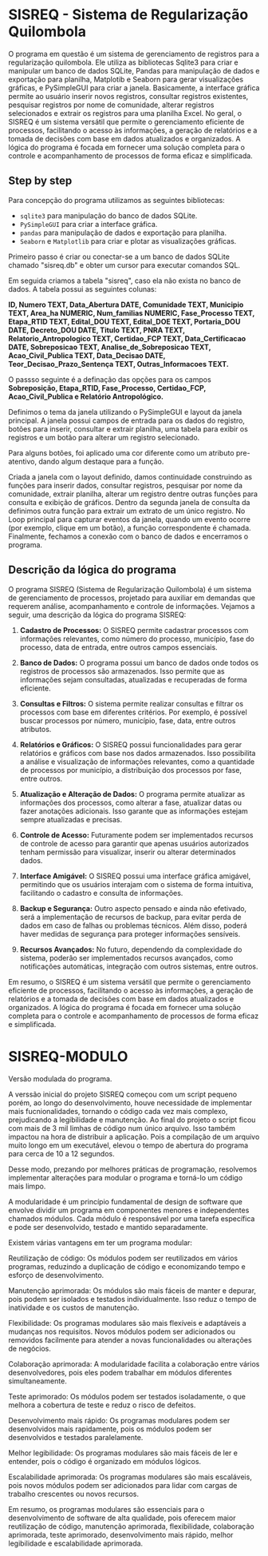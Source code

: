 # SISREQ - Sistema de Regularização Quilombola

<p>
 O programa em questão é um sistema de gerenciamento de registros para a regularização quilombola. Ele utiliza as bibliotecas Sqlite3 para criar e manipular um banco de dados SQLite, Pandas para manipulação de dados e exportação para planilha, Matplotib e Seaborn para gerar visualizações gráficas, e PySimpleGUI para criar a janela. Basicamente, a interface gráfica permite ao usuário inserir novos registros, consultar registros existentes, pesquisar registros por nome de comunidade, alterar registros selecionados e extrair os registros para uma planilha Excel. No geral, o SISREQ é um sistema versátil que permite o gerenciamento eficiente de processos, facilitando o acesso às informações, a geração de relatórios e a tomada de decisões com base em dados atualizados e organizados. A lógica do programa é focada em fornecer uma solução completa para o controle e acompanhamento de processos de forma eficaz e simplificada.
</p>

## Step by step

<p>
  Para concepção do programa utilizamos as seguintes bibliotecas:

   - `sqlite3` para manipulação do banco de dados SQLite.
   - `PySimpleGUI` para criar a interface gráfica.
   - `pandas` para manipulação de dados e exportação para planilha.
   - `Seaborn` e `Matplotlib` para criar e plotar as visualizações gráficas.
</p>
  
<p>
  Primeiro passo é criar ou conectar-se a um banco de dados SQLite chamado "sisreq.db" e obter um cursor para executar comandos SQL.
  
  Em seguida criamos a tabela "sisreq", caso ela não exista no banco de dados. A tabela possui as seguintes colunas: 
  
  **ID,
    Numero TEXT,
    Data_Abertura DATE,
    Comunidade TEXT,
    Municipio TEXT,
    Area_ha NUMERIC,
    Num_familias NUMERIC,
    Fase_Processo TEXT,
    Etapa_RTID TEXT,
    Edital_DOU TEXT,
    Edital_DOE TEXT,
    Portaria_DOU DATE,
    Decreto_DOU DATE,
    Titulo TEXT,
    PNRA TEXT,
    Relatorio_Antropologico TEXT,
    Certidao_FCP TEXT,
    Data_Certificacao DATE,
    Sobreposicao TEXT,
    Analise_de_Sobreposicao TEXT,
    Acao_Civil_Publica TEXT,
    Data_Decisao DATE,
    Teor_Decisao_Prazo_Sentença TEXT,
    Outras_Informacoes TEXT.**
  
  O passso seguinte é a definação das opções para os campos **Sobreposição, Etapa_RTID, Fase_Processo, Certidao_FCP, Acao_Civil_Publica e Relatório Antropológico.**

  Definimos o tema da janela utilizando o PySimpleGUI e layout da janela principal. A janela possui campos de entrada para os dados do registro, botões para inserir, consultar e extrair planilha, uma tabela para exibir os registros e um botão para alterar um registro selecionado.

 Para alguns botões, foi aplicado uma cor diferente como um atributo pre-atentivo, dando algum destaque para a função.
  
  Criada a janela com o layout definido, damos continuidade construindo as funções para inserir dados, consultar registros, pesquisar por nome da comunidade, extrair planilha, alterar um registro dentre outras funções para consulta e exibição de gráficos. Dentro da segunda janela de consulta da definimos outra função para extrair um extrato de um único registro.
  No Loop principal para capturar eventos da janela, quando um evento ocorre (por exemplo, clique em um botão), a função correspondente é chamada.
  Finalmente, fechamos a conexão com o banco de dados e encerramos o programa.
</p>

## Descrição da lógica do programa

<p>
  O programa SISREQ (Sistema de Regularização Quilombola) é um sistema de gerenciamento de processos, projetado para auxiliar em demandas que requerem análise, acompanhamento e controle de informações. Vejamos a seguir, uma descrição da lógica do programa SISREQ:

1. **Cadastro de Processos:** O SISREQ permite cadastrar processos com informações relevantes, como número do processo, município, fase do processo, data de entrada, entre outros campos essenciais.

2. **Banco de Dados:** O programa possui um banco de dados onde todos os registros de processos são armazenados. Isso permite que as informações sejam consultadas, atualizadas e recuperadas de forma eficiente.

3. **Consultas e Filtros:** O sistema permite realizar consultas e filtrar os processos com base em diferentes critérios. Por exemplo, é possível buscar processos por número, município, fase, data, entre outros atributos.

4. **Relatórios e Gráficos:** O SISREQ possui funcionalidades para gerar relatórios e gráficos com base nos dados armazenados. Isso possibilita a análise e visualização de informações relevantes, como a quantidade de processos por município, a distribuição dos processos por fase, entre outros.

5. **Atualização e Alteração de Dados:** O programa permite atualizar as informações dos processos, como alterar a fase, atualizar datas ou fazer anotações adicionais. Isso garante que as informações estejam sempre atualizadas e precisas.

6. **Controle de Acesso:** Futuramente podem ser implementados recursos de controle de acesso para garantir que apenas usuários autorizados tenham permissão para visualizar, inserir ou alterar determinados dados.

7. **Interface Amigável:** O SISREQ possui uma interface gráfica amigável, permitindo que os usuários interajam com o sistema de forma intuitiva, facilitando o cadastro e consulta de informações.

8. **Backup e Segurança:** Outro aspecto pensado e ainda não efetivado, será a implementação de recursos de backup, para evitar perda de dados em caso de falhas ou problemas técnicos. Além disso, poderá haver medidas de segurança para proteger informações sensíveis.

9. **Recursos Avançados:** No futuro, dependendo da complexidade do sistema, poderão ser implementados recursos avançados, como notificações automáticas, integração com outros sistemas, entre outros.

Em resumo, o SISREQ é um sistema versátil que permite o gerenciamento eficiente de processos, facilitando o acesso às informações, a geração de relatórios e a tomada de decisões com base em dados atualizados e organizados. A lógica do programa é focada em fornecer uma solução completa para o controle e acompanhamento de processos de forma eficaz e simplificada.
</p>

# SISREQ-MODULO
Versão modulada do programa.

A verssão inicial do projeto SISREQ começou com um script pequeno porém, ao longo do desenvolvimento, houve necessidade de implementar mais fucnionalidades, tornando o código cada vez mais complexo, prejudicando a legibilidade e manutenção. Ao final do projeto o script ficou com mais de 3 mil limhas de código num único arquivo. Isso também impactou na hora de distribuir a aplicação. Pois a compilação de um arquivo muito longo em um executável, elevou o tempo de abertura do programa para cerca de 10 a 12 segundos.

Desse modo, prezando por melhores práticas de programação, resolvemos implementar alterações para modular o programa e torná-lo um código mais limpo.

A modularidade é um princípio fundamental de design de software que envolve dividir um programa em componentes menores e independentes chamados módulos. Cada módulo é responsável por uma tarefa específica e pode ser desenvolvido, testado e mantido separadamente.

Existem várias vantagens em ter um programa modular:

Reutilização de código: Os módulos podem ser reutilizados em vários programas, reduzindo a duplicação de código e economizando tempo e esforço de desenvolvimento.

Manutenção aprimorada: Os módulos são mais fáceis de manter e depurar, pois podem ser isolados e testados individualmente. Isso reduz o tempo de inatividade e os custos de manutenção.

Flexibilidade: Os programas modulares são mais flexíveis e adaptáveis a mudanças nos requisitos. Novos módulos podem ser adicionados ou removidos facilmente para atender a novas funcionalidades ou alterações de negócios.

Colaboração aprimorada: A modularidade facilita a colaboração entre vários desenvolvedores, pois eles podem trabalhar em módulos diferentes simultaneamente.

Teste aprimorado: Os módulos podem ser testados isoladamente, o que melhora a cobertura de teste e reduz o risco de defeitos.

Desenvolvimento mais rápido: Os programas modulares podem ser desenvolvidos mais rapidamente, pois os módulos podem ser desenvolvidos e testados paralelamente.

Melhor legibilidade: Os programas modulares são mais fáceis de ler e entender, pois o código é organizado em módulos lógicos.

Escalabilidade aprimorada: Os programas modulares são mais escaláveis, pois novos módulos podem ser adicionados para lidar com cargas de trabalho crescentes ou novos recursos.

Em resumo, os programas modulares são essenciais para o desenvolvimento de software de alta qualidade, pois oferecem maior reutilização de código, manutenção aprimorada, flexibilidade, colaboração aprimorada, teste aprimorado, desenvolvimento mais rápido, melhor legibilidade e escalabilidade aprimorada.
